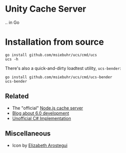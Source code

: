 Unity Cache Server
==================

.. in Go

Installation from source
========================

    go install github.com/msiebuhr/ucs/cmd/ucs
    ucs -h

There's also a quick-and-dirty loadtest utility, `ucs-bender`:

    go install github.com/msiebuhr/ucs/cmd/ucs-bender
    ucs-bender


Related
-------

 * The "official" [Node.js cache server](https://github.com/Unity-Technologies/unity-cache-server)
 * [Blog about 6.0 development](https://blogs.unity3d.com/2018/03/20/cache-server-6-0-release-and-retrospective-optimizing-import/)
 * [Unofficial C# Implementation](https://github.com/Avatarchik/UnityCachePlusPlus)

Miscellaneous
-------------

 * Icon by [Elizabeth Arostegui ](https://www.iconfinder.com/icons/998676/challenge_game_puzzle_rubik_icon)
